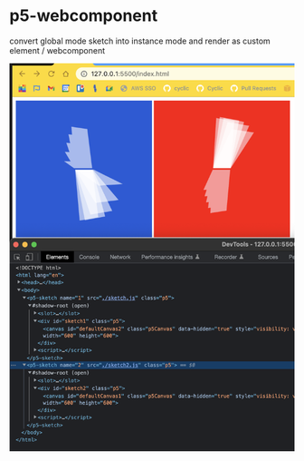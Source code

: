 # p5-webcomponent

convert global mode sketch into instance mode and render as custom element / webcomponent

![](screenshot.png)